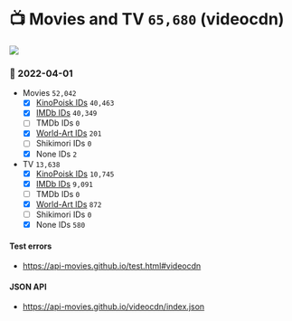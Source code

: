 # :tv: Movies and TV `65,680` (videocdn)

<a href="https://API-Movies.github.io"><img src="https://API-Movies.github.io/banner.png?cache"></a>

### :date: 2022-04-01
- Movies `52,042`
  - [x] <a href="https://API-Movies.github.io/videocdn/movie_kinopoisk_ids.json">KinoPoisk IDs</a> `40,463`
  - [x] <a href="https://API-Movies.github.io/videocdn/movie_imdb_ids.json">IMDb IDs</a> `40,349`
  - [ ] TMDb IDs `0`
  - [x] <a href="https://API-Movies.github.io/videocdn/movie_world_art_ids.json">World-Art IDs</a> `201`
  - [ ] Shikimori IDs `0`
  - [x] None IDs `2`
- TV `13,638`
  - [x] <a href="https://API-Movies.github.io/videocdn/tv_kinopoisk_ids.json">KinoPoisk IDs</a> `10,745`
  - [x] <a href="https://API-Movies.github.io/videocdn/tv_imdb_ids.json">IMDb IDs</a> `9,091`
  - [ ] TMDb IDs `0`
  - [x] <a href="https://API-Movies.github.io/videocdn/tv_world_art_ids.json">World-Art IDs</a> `872`
  - [ ] Shikimori IDs `0`
  - [x] None IDs `580`
#### Test errors
- <a href='https://api-movies.github.io/test.html#videocdn'>https://api-movies.github.io/test.html#videocdn</a>
#### JSON API
- <a href='https://api-movies.github.io/videocdn/index.json'>https://api-movies.github.io/videocdn/index.json</a>
